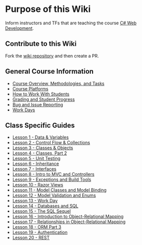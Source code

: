 # Purpose of this Wiki

Inform instructors and TFs that are teaching the course [C# Web Development](https://education.launchcode.org/csharp-web-development/).

## Contribute to this Wiki

Fork the [wiki repository](https://github.com/LaunchCodeEducation/csharp-web-development-wiki) and then create a PR.

## General Course Information

* [Course Overview, Methodologies, and Tasks](https://github.com/LaunchCodeEducation/csharp-web-development/wiki/Course-Overview-and-Structure)
* [Course Platforms](https://github.com/LaunchCodeEducation/csharp-web-development/wiki/Course-Platforms)
* [How to Work With Students](https://github.com/LaunchCodeEducation/csharp-web-development/wiki/Working-With-Students)
* [Grading and Student Progress](https://github.com/LaunchCodeEducation/csharp-web-development/wiki/Grading-and-Student-Progress)
* [Bug and Issue Reporting](https://github.com/LaunchCodeEducation/csharp-web-development/wiki/Course-Overview-and-Structure#Bug-and-Issue-Reporting)
* [Work Days](https://github.com/LaunchCodeEducation/csharp-web-development/wiki/Work-Day)

## Class Specific Guides

* [Lesson 1 - Data & Variables](https://github.com/LaunchCodeEducation/csharp-web-development/wiki/Lesson-1-(Data-&-Variables))
* [Lesson 2 - Control Flow & Collections](https://github.com/LaunchCodeEducation/csharp-web-development/wiki/Lesson-2-(ControlFlow-&-Collections))
* [Lesson 3 - Classes & Objects](https://github.com/LaunchCodeEducation/csharp-web-development/wiki/Lesson-3-(Classes-&-Objects))
* [Lesson 4 - Classes, Part 2](https://github.com/LaunchCodeEducation/csharp-web-development/wiki/Lesson-4-(Classes-Part-2))
* [Lesson 5 - Unit Testing](https://github.com/LaunchCodeEducation/csharp-web-development/wiki/Lesson-5-(Unit-Testing))
* [Lesson 6 - Inheritance](https://github.com/LaunchCodeEducation/csharp-web-development/wiki/Lesson-6-(Inheritance))
* [Lesson 7 - Interfaces](https://github.com/LaunchCodeEducation/csharp-web-development/wiki/Lesson-7-(Interfaces))
* [Lesson 8 - Intro to MVC and Controllers](https://github.com/LaunchCodeEducation/csharp-web-development/wiki/Lesson-8-(Intro-to-MVC-and-Controllers))
* [Lesson 9 - Exceptions and Build Tools](https://github.com/LaunchCodeEducation/csharp-web-development/wiki/Lesson-9-(Exceptions-&-Build-Tools))
* [Lesson 10 - Razor Views](https://github.com/LaunchCodeEducation/csharp-web-development/wiki/Lesson-10-(Razor-Views))
* [Lesson 11 - Model Classes and Model Binding](https://github.com/LaunchCodeEducation/csharp-web-development/wiki/Lesson-11-(Model-Classes-and-Model-Binding))
* [Lesson 12 - Model Validation and Enums](https://github.com/LaunchCodeEducation/csharp-web-development/wiki/Lesson-12-(Model-Validation-and-Enums))
* [Lesson 13 - Work Day](https://github.com/LaunchCodeEducation/csharp-web-development/wiki/Work-Day)
* [Lesson 14 - Databases and SQL](https://github.com/LaunchCodeEducation/csharp-web-development/wiki/Lesson-14-(SQL-Part-1))
* [Lesson 15 - The SQL Sequel](https://github.com/LaunchCodeEducation/csharp-web-development/wiki/Lesson-15-(SQL-Part-2))
* [Lesson 16 - Introduction to Object-Relational Mapping](https://github.com/LaunchCodeEducation/csharp-web-development/wiki/Lesson-16-(ORM-Part-1))
* [Lesson 17 - Relationships in Object-Relational Mapping](https://github.com/LaunchCodeEducation/csharp-web-development/wiki/Lesson-17-(ORM-Part-2))
* [Lesson 18 - ORM Part 3](https://github.com/LaunchCodeEducation/csharp-web-development/wiki/Lesson-18-(ORM-Part-3))
* [Lesson 19 - Authentication](https://github.com/LaunchCodeEducation/csharp-web-development/wiki/Lesson-19-(Authentication))
* [Lesson 20 - REST](https://github.com/LaunchCodeEducation/csharp-web-development/wiki/Lesson-20-(REST))